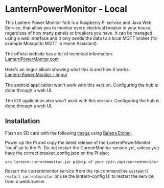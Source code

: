 # LanternPowerMonitor - Local
This Lantern Power Monitor fork is a Raspberry Pi service and Java Web Service, that allow you to monitor every electrical breaker in your house, regardless of how many panels or breakers you have. It can be managed using a web interface and it only sends the data to a local MQTT broker (for example Mosquitto MQTT in Home Assistant). 
<br><br>
The official website has a lot of technical information:
<br>
[LanternPowerMonitor.com](https://lanternpowermonitor.com)
<br><br>
Here's an imgur album showing what this is and how it works:
<br>
[Lantern Power Monitor - Imgur](https://imgur.com/gallery/SPOJYBR)
<br><br>
The android application won't work with this version. Configuring the hub is done through a web UI.
<br><br>
The iOS application also won't work with this version. Configuring the hub is done through a web UI.
<br>

## Installation
Flash an SD card with the following [image](https://cf.lanternpowermonitor.com/hub_1.1.1.zip) using [Balena Etcher](https://www.balena.io/etcher/).

Power up the Pi and copy the latest release of the LanternPowerMonitor 'local' jar to the Pi. Do not restart the CurrentMonitor service yet, unless you have the correct breaker_config.json on the Pi also:

```scp lantern-currentmonitor.jar pi@<ip of your rpi>:/opt/currentmonitor```

Restart the currentmonitor service from the rpi commandline `systemctl restart currentmonitor` or use the lantern-config UI to restart the service from a webbrowser.
